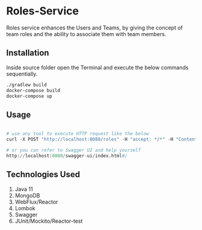 # Roles-Service

Roles service enhances the Users and Teams, by giving the concept of team roles and the ability to associate them with team members.

## Installation

Inside source folder open the Terminal and execute the below commands sequentially.

```bash
./gradlew build
docker-compose build
docker-compose up
```

## Usage

```python

# use any tool to execute HTTP request like the below
curl -X POST "http://localhost:8080/roles" -H "accept: */*" -H "Content-Type: application/json" -d "{ \"roleTypeName\": \"PROJECT_MANAGER\"}"

# or you can refer to Swagger UI and help yourself
http://localhost:8080/swagger-ui/index.html#/
```

## Technologies Used
1. Java 11 
2. MongoDB 
3. WebFlux/Reactor
4. Lombok 
5. Swagger 
6. JUnit/Mockito/Reactor-test
